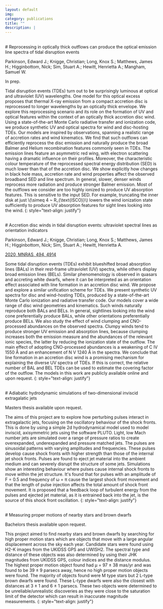 ```yaml
---
layout: default
img:
category: publications
title: ""
description: |
---
```


<br>
# Reprocessing in optically thick outflows can produce the optical emission line spectra of tidal disruption events
<!-- {: style="text-align: justify" } -->

Parkinson, Edward J.;  Knigge, Christian;  Long, Knox S.;  Matthews, James H.;
Higginbottom, Nick;  Sim, Stuart A.; Hewitt, Henrietta A.; Mangham, Samuel W.
<!-- {: style="text-align: justify"} -->

In prep.

Tidal disruption events (TDEs) turn out to be surprisingly luminous at optical
and ultraviolet (UV) wavelengths. One model for this optical excess proposes that
thermal X-ray emission from a compact accretion disc is reprocessed to longer
wavelengths by an optically thick envelope. We explore this reprocessing scenario
and its role on the formation of UV and optical features within the context of
an optically thick accretion disc wind. Using a state-of-the-art Monte Carlo
radiative transfer and ionization code, we produce synthetic UV and optical
spectra for wind and disc-hosting TDEs. Our models are inspired by observations,
spanning a realistic range of accretion rates and wind kinematics. We find that
such outflows can efficiently reprocess the disc emission and naturally produce
the broad Balmer and Helium recombination features commonly seen in TDEs.
The emission lines feature an asymmetric red wing, with electron scattering
having a dramatic influence on their profiles. Moreover, the characteristic
colour temperature of the reprocessed spectral energy distribution (SED) is
much lower than that of the accretion disc. We show explicitly how changes
in black hole mass, accretion rate and wind properties affect the observed
broadband SED and line spectrum. In general, slower, denser winds reprocess
more radiation and produce stronger Balmer emission. Most of the outflows we
consider are too highly ionized to produce UV absorption features. This is
sensitive to the input SED. For example, truncating the inner disk at just
\\(\simeq 4 ~ R_{\text{ISCO}}\\) lowers the wind ionization state sufficiently
to produce UV absorption features for sight lines looking into the wind.
{: style="text-align: justify"}

<br>
# Accretion disc winds in tidal disruption events: ultraviolet spectral lines as orientation indicators
<!-- {: style="text-align: justify" } -->

Parkinson, Edward J.;  Knigge, Christian;  Long, Knox S.;  Matthews, James H.;
Higginbottom, Nick;  Sim, Stuart A.; Hewitt, Henrietta A.
<!-- {: style="text-align: justify"} -->

[2020, MNRAS, 494, 4914](https://ui.adsabs.harvard.edu/abs/2020MNRAS.494.4914P/abstract)

Some tidal disruption events (TDEs) exhibit blueshifted broad absorption lines
(BALs) in their rest-frame ultraviolet (UV) spectra, while others display broad
emission lines (BELs). Similar phenomenology is observed in quasars and accreting
white dwarfs, where it can be interpreted as an orientation effect associated with
line formation in an accretion disc wind. We propose and explore a similar unification
scheme for TDEs. We present synthetic UV spectra for disc and wind-hosting TDEs,
produced by a state-of-the-art Monte Carlo ionization and radiative transfer code.
Our models cover a wide range of disc wind geometries and kinematics. Such winds
naturally reproduce both BALs and BELs. In general, sightlines looking into the
wind cone preferentially produce BALs, while other orientations preferentially
produce BELs. We also study the effect of wind clumping and CNO-processed abundances
on the observed spectra. Clumpy winds tend to produce stronger UV emission and
absorption lines, because clumping increases both the emission measure and the
abundances of the relevant ionic species, the latter by reducing the ionization
state of the outflow. The main effect of adopting CNO-processed abundances is a
weakening of C IV 1550 Å and an enhancement of N V 1240 Å in the spectra. We
conclude that line formation in an accretion disc wind is a promising mechanism
for explaining the diverse UV spectra of TDEs. If this is correct, the relative
number of BAL and BEL TDEs can be used to estimate the covering factor of the
outflow. The models in this work are publicly available online and upon request.
{: style="text-align: justify"}

<br>
# Adiabatic hydrodynamic simulations of two-dimensional inviscid extragalatic jets
<!-- {: style="text-align: justify" } -->

Masters thesis available upon request.
<!-- {: style="text-align: justify"} -->

The aims of this project are to explore how perturbing pulses interact in
extragalactic jets, focusing on the oscillatory behaviour of the shock fronts.
This is done by using a simple 2d hydrodynamical model used to model inviscid,
axisymmetric jets using the software PLUTO. Light, low Mach number jets are
simulated over a range of pressure ratios to create overexpanded, underexpanded
and pressure matched jets. The pulses are sinusoidal patterns with varying
amplitudes and frequencies. These pulses develop cause shock fronts with higher
strength than those of the internal jet shock fronts. Pulses are found to eject
jet material into the ambient medium and can severely disrupt the structure of
some jets. Simulations show an interesting behaviour where pulses cause internal
shock fronts to move within the jet structure. It's found that for pulses with
an amplitude of F = 0.5 and frequency of ω = π cause the largest shock front
movement and that the length of pulse injection affects the total amount of
shock front movement. It is proposed that a feedback loop of turbulent energy
from the pulses and ejected jet material, as it is entrained back into the jet,
is the source of this shock front oscillation.
{: style="text-align: justify"}

<br>
# Measuring proper motions of nearby stars and brown dwarfs
<!-- {: style="text-align: justify" } -->

Bachelors thesis available upon request.
<!-- {: style="text-align: justify" } -->

This project aimed to find nearby stars and brown dwarfs by searching for high
proper motion stars which are objects that move with a large angular displacement
across the sky each year. Candidate stars were found using H2-K images
from the UKIDSS GPS and UWISH2. The spectral type and distance of these objects
was also determined by using their JHK magnitudes from UKIDSS GPS, colour indices
and the distance modulus. The highest proper motion object found had µ = 97 ± 38 mas/yr
and was found to be 39 ± 9 parsecs away, hence no  high proper motion objects
were found. The majority of objects found were M type stars but 2 L-type brown dwarfs
were found. These L-type dwarfs were also the closest with distances at 3 ± 1 and
6 ± 1 parsecs. These two objects were determined to be unreliable/unrealistic
discoveries as they were close to the saturation limit of the detector which can
result in inaccurate magnitude measurements.
{: style="text-align: justify"}
